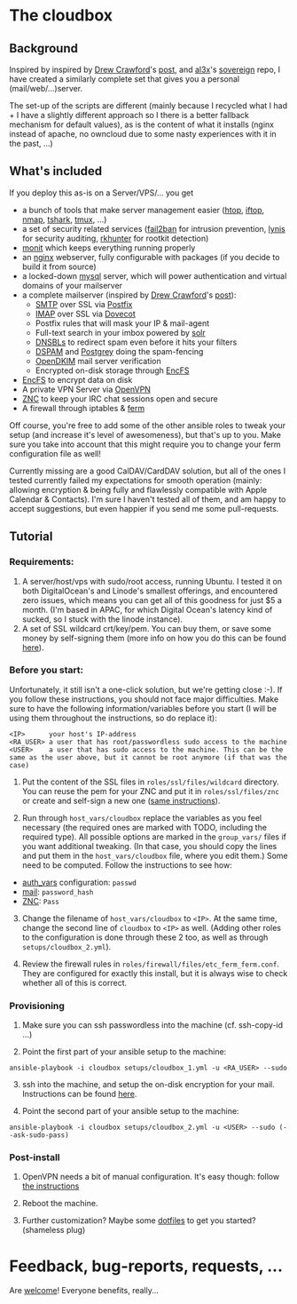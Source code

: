 # The cloudbox

## Background

Inspired by inspired by [Drew Crawford](https://twitter.com/drewcrawford)'s [post](http://sealedabstract.com/code/nsa-proof-your-e-mail-in-2-hours/), and [al3x](https://twitter.com/al3x)'s [sovereign](https://github.com/al3x/sovereign/) repo, I have created a similarly complete set that gives you a personal (mail/web/...)server.

The set-up of the scripts are different (mainly because I recycled what I had + I have a slightly different approach so I there is a better fallback mechanism for default values), as is the content of what it installs (nginx instead of apache, no owncloud due to some nasty experiences with it in the past, ...)


## What's included

If you deploy this as-is on a Server/VPS/... you get

- a bunch of tools that make server management easier ([htop](http://htop.sourceforge.net/), [iftop](http://www.ex-parrot.com/pdw/iftop/), [nmap](http://nmap.org/), [tshark](http://www.wireshark.org/docs/man-pages/tshark.html), [tmux](http://tmux.sourceforge.net/), ...)
- a set of security related services ([fail2ban](http://www.fail2ban.org/) for intrusion prevention, [lynis](http://www.rootkit.nl/projects/lynis.html) for security auditing, [rkhunter](http://rkhunter.sourceforge.net/) for rootkit detection)
- [monit](http://mmonit.com/monit/) which keeps everything running properly
- an [nginx](http://nginx.org/) webserver, fully configurable with packages (if you decide to build it from source)
- a locked-down [mysql](http://www.mysql.com/) server, which will power authentication and virtual domains of your mailserver
- a complete mailserver (inspired by [Drew Crawford](https://twitter.com/drewcrawford)'s [post](http://sealedabstract.com/code/nsa-proof-your-e-mail-in-2-hours/)):
  - [SMTP](https://en.wikipedia.org/wiki/Simple_Mail_Transfer_Protocol) over SSL via [Postfix](http://www.postfix.org/)
  - [IMAP](https://en.wikipedia.org/wiki/Internet_Message_Access_Protocol) over SSL via [Dovecot](http://dovecot.org/)
  - Postfix rules that will mask your IP & mail-agent
  - Full-text search in your imbox powered by [solr](https://lucene.apache.org/solr/)
  - [DNSBLs](https://en.wikipedia.org/wiki/DNSBL) to redirect spam even before it hits your filters
  - [DSPAM](http://dspam.sourceforge.net/) and [Postgrey](http://postgrey.schweikert.ch/) doing the spam-fencing
  - [OpenDKIM](http://www.opendkim.org/) mail server verification
  - Encrypted on-disk storage through [EncFS](http://www.arg0.net/encfs/)
- [EncFS](http://www.arg0.net/encfs/) to encrypt data on disk
- A private VPN Server via [OpenVPN](http://openvpn.net/index.php/open-source.html)
- [ZNC](http://wiki.znc.in/) to keep your IRC chat sessions open and secure
- A firewall through iptables & [ferm](http://ferm.foo-projects.org/)

Off course, you're free to add some of the other ansible roles to tweak your setup (and increase it's level of awesomeness), but that's up to you. Make sure you take into account that this might require you to change your ferm configuration file as well!

Currently missing are a good CalDAV/CardDAV solution, but all of the ones I tested currently failed my expectations for smooth operation (mainly: allowing encryption & being fully and flawlessly compatible with Apple Calendar & Contacts). I'm sure I haven't tested all of them, and am happy to accept suggestions, but even happier if you send me some pull-requests.


## Tutorial

### Requirements:

1. A server/host/vps with sudo/root access, running Ubuntu. I tested it on both DigitalOcean's and Linode's smallest offerings, and encountered zero issues, which means you can get all of this goodness for just $5 a month. (I'm based in APAC, for which Digital Ocean's latency kind of sucked, so I stuck with the linode instance).
2. A set of SSL wildcard crt/key/pem. You can buy them, or save some money by self-signing them (more info on how you do this can be found [here](docs/ssl.md)).


### Before you start:

Unfortunately, it still isn't a one-click solution, but we're getting close :-). If you follow these instructions, you should not face major difficulties. Make sure to have the following information/variables before you start (I will be using them throughout the instructions, so do replace it):

```
<IP>      your host's IP-address
<RA_USER> a user that has root/passwordless sudo access to the machine
<USER>    a user that has sudo access to the machine. This can be the same as the user above, but it cannot be root anymore (if that was the case)
```

1. Put the content of the SSL files in `roles/ssl/files/wildcard` directory. You can reuse the pem for your ZNC and put it in `roles/ssl/files/znc` or create and self-sign a new one ([same instructions](docs/ssl.md)).

2. Run through `host_vars/cloudbox` replace the variables as you feel necessary (the required ones are marked with TODO, including the required type). All possible options are marked in the `group_vars/` files if you want additional tweaking. (In that case, you should copy the lines and put them in the `host_vars/cloudbox` file, where you edit them.) Some need to be computed. Follow the instructions to see how:
  - [auth_vars](auth.md) configuration: `passwd`
  - [mail](mail.md): `password_hash`
  - [ZNC](znc.md): `Pass`

3. Change the filename of `host_vars/cloudbox` to `<IP>`. At the same time, change the second line of `cloudbox` to `<IP>` as well. (Adding other roles to the configuration is done through these 2 too, as well as through `setups/cloudbox_2.yml`).

4. Review the firewall rules in `roles/firewall/files/etc_ferm_ferm.conf`. They are configured for exactly this install, but it is always wise to check whether all of this is correct.

### Provisioning

1. Make sure you can ssh passwordless into the machine (cf. ssh-copy-id ...)

2. Point the first part of your ansible setup to the machine:

  ```
ansible-playbook -i cloudbox setups/cloudbox_1.yml -u <RA_USER> --sudo
```

3. ssh into the machine, and setup the on-disk encryption for your mail. Instructions can be found [here](mail.md).

4. Point the second part of your ansible setup to the machine:

  ```
ansible-playbook -i cloudbox setups/cloudbox_2.yml -u <USER> --sudo (--ask-sudo-pass)
```

### Post-install

1. OpenVPN needs a bit of manual configuration. It's easy though: follow [the instructions](vpn.md)

2. Reboot the machine.

3. Further customization? Maybe some [dotfiles](https://github.com/pjan/ubuntu-dotfiles) to get you started? (shameless plug)

# Feedback, bug-reports, requests, ...

Are [welcome](https://github.com/pjan/the-ansibles/issues)! Everyone benefits, really...
